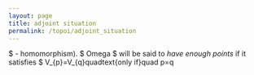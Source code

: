 ```yaml
---
layout: page
title: adjoint situation
permalink: /topoi/adjoint_situation
---
```

$ - homomorphism). $ Omega $ will be said to _have enough points_ if it satisfies $ V_{p}=V_{q}quadtext{only if}quad p=q
